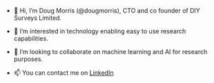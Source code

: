 - 👋 Hi, I’m Doug Morris (@dougmorris), CTO and co founder of DIY Surveys Limited.
- 👀 I’m interested in technology enabling easy to use research capabilities.

- 💞️ I’m looking to collaborate on machine learning and AI for research purposes.
- 📫 You can contact me on [LinkedIn](https://www.linkedin.com/in/doug-morris-0076901/)

<!---
dougmorris/dougmorris is a ✨ special ✨ repository because its `README.md` (this file) appears on your GitHub profile.
You can click the Preview link to take a look at your changes.
--->
